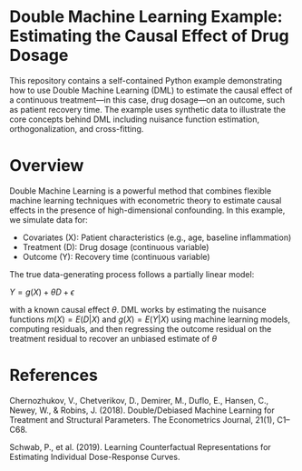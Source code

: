 # Double Machine Learning Example: Estimating the Causal Effect of Drug Dosage
This repository contains a self-contained Python example demonstrating how to use Double Machine Learning (DML) to estimate the causal effect of a continuous treatment—in this case, drug dosage—on an outcome, such as patient recovery time. The example uses synthetic data to illustrate the core concepts behind DML including nuisance function estimation, orthogonalization, and cross-fitting.

# Overview
Double Machine Learning is a powerful method that combines flexible machine learning techniques with econometric theory to estimate causal effects in the presence of high-dimensional confounding. In this example, we simulate data for:

* Covariates (X): Patient characteristics (e.g., age, baseline inflammation)
* Treatment (D): Drug dosage (continuous variable)
* Outcome (Y): Recovery time (continuous variable)

The true data-generating process follows a partially linear model:

$Y = g(X) + \theta D + \epsilon$

with a known causal effect $\theta$. DML works by estimating the nuisance functions $m(X) = E(D|X)$ and $g(X) = E(Y|X)$ using machine learning models, computing residuals, and then regressing the outcome residual on the treatment residual to recover an unbiased estimate of $\theta$

# References
Chernozhukov, V., Chetverikov, D., Demirer, M., Duflo, E., Hansen, C., Newey, W., & Robins, J. (2018). Double/Debiased Machine Learning for Treatment and Structural Parameters. The Econometrics Journal, 21(1), C1–C68. 

Schwab, P., et al. (2019). Learning Counterfactual Representations for Estimating Individual Dose-Response Curves.
  
